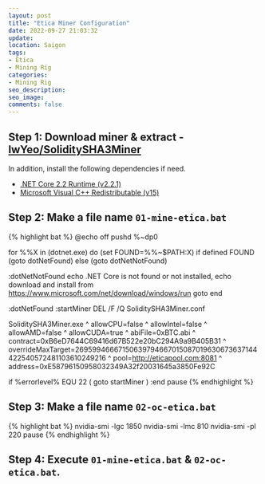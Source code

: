 ```yaml
---
layout: post
title: "Etica Miner Configuration"
date: 2022-09-27 21:03:32
update:
location: Saigon
tags:
- Etica
- Mining Rig
categories:
- Mining Rig
seo_description:
seo_image:
comments: false
---
```

## Step 1: Download miner & extract - [lwYeo/SoliditySHA3Miner](https://github.com/lwYeo/SoliditySHA3Miner/releases)
In addition, install the following dependencies if need.
- [.NET Core 2.2 Runtime (v2.2.1)](https://dotnet.microsoft.com/en-us/download/dotnet/thank-you/runtime-2.2.1-windows-x64-installer)
- [Microsoft Visual C++ Redistributable (v15)](https://aka.ms/vs/15/release/vc_redist.x64.exe)

## Step 2: Make a file name `01-mine-etica.bat`

{% highlight bat %}
@echo off
pushd %~dp0

for %%X in (dotnet.exe) do (set FOUND=%%~$PATH:X)
if defined FOUND (goto dotNetFound) else (goto dotNetNotFound)

:dotNetNotFound
echo .NET Core is not found or not installed,
echo download and install from https://www.microsoft.com/net/download/windows/run
goto end

:dotNetFound
:startMiner
DEL /F /Q SoliditySHA3Miner.conf

SoliditySHA3Miner.exe ^
allowCPU=false ^
allowIntel=false ^
allowAMD=false ^
allowCUDA=true ^
abiFile=0xBTC.abi ^
contract=0xB6eD7644C69416d67B522e20bC294A9a9B405B31 ^
overrideMaxTarget=26959946667150639794667015087019630673637144422540572481103610249216 ^
pool=http://eticapool.com:8081 ^
address=0xE58796150958032349A32f20031645a3850Fe92C

if %errorlevel% EQU 22 (
  goto startMiner
)
:end
pause
{% endhighlight %}

## Step 3: Make a file name `02-oc-etica.bat`
{% highlight bat %}
nvidia-smi -lgc 1850
nvidia-smi -lmc 810
nvidia-smi -pl 220
pause
{% endhighlight %}

## Step 4: Execute `01-mine-etica.bat` & `02-oc-etica.bat`.
